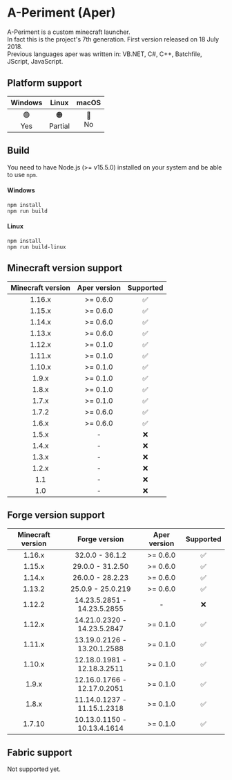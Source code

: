 # A-Periment (Aper)
A-Periment is a custom minecraft launcher.<br>
In fact this is the project's 7th generation. First version released on 18 July 2018.<br>
Previous languages aper was written in: VB.NET, C#, C++, Batchfile, JScript, JavaScript.

## Platform support

| Windows     | Linux          | macOS      |
| :---------: | :------------: | :--------: |
| 🟢<br> Yes  | 🟠<br> Partial | 🔴<br> No |

## Build
You need to have Node.js (>= v15.5.0) installed on your system and be able to use `npm`.

#### Windows
```
npm install
npm run build
```

#### Linux
```
npm install
npm run build-linux
```

## Minecraft version support

| Minecraft version | Aper version | Supported |
| :---------------: | :----------: | :-------: |
| 1.16.x            | >= 0.6.0     | ✅        |
| 1.15.x            | >= 0.6.0     | ✅        |
| 1.14.x            | >= 0.6.0     | ✅        |
| 1.13.x            | >= 0.6.0     | ✅        |
| 1.12.x            | >= 0.1.0     | ✅        |
| 1.11.x            | >= 0.1.0     | ✅        |
| 1.10.x            | >= 0.1.0     | ✅        |
| 1.9.x             | >= 0.1.0     | ✅        |
| 1.8.x             | >= 0.1.0     | ✅        |
| 1.7.x             | >= 0.1.0     | ✅        |
| 1.7.2             | >= 0.6.0     | ✅        |
| 1.6.x             | >= 0.6.0     | ✅        |
| 1.5.x             | -            | ❌        |
| 1.4.x             | -            | ❌        |
| 1.3.x             | -            | ❌        |
| 1.2.x             | -            | ❌        |
| 1.1               | -            | ❌        |
| 1.0               | -            | ❌        |

## Forge version support

| Minecraft version | Forge version               | Aper version | Supported |
| :---------------: | :-------------------------: | :----------: | :-------: |
| 1.16.x            | 32.0.0 - 36.1.2             | >= 0.6.0     | ✅        |
| 1.15.x            | 29.0.0 - 31.2.50            | >= 0.6.0     | ✅        |
| 1.14.x            | 26.0.0 - 28.2.23            | >= 0.6.0     | ✅        |
| 1.13.2            | 25.0.9 - 25.0.219           | >= 0.6.0     | ✅        |
| 1.12.2            | 14.23.5.2851 - 14.23.5.2855 | -            | ❌        |
| 1.12.x            | 14.21.0.2320 - 14.23.5.2847 | >= 0.1.0     | ✅        |
| 1.11.x            | 13.19.0.2126 - 13.20.1.2588 | >= 0.1.0     | ✅        |
| 1.10.x            | 12.18.0.1981 - 12.18.3.2511 | >= 0.1.0     | ✅        |
| 1.9.x             | 12.16.0.1766 - 12.17.0.2051 | >= 0.1.0     | ✅        |
| 1.8.x             | 11.14.0.1237 - 11.15.1.2318 | >= 0.1.0     | ✅        |
| 1.7.10            | 10.13.0.1150 - 10.13.4.1614 | >= 0.1.0     | ✅        |

## Fabric support

Not supported yet.
